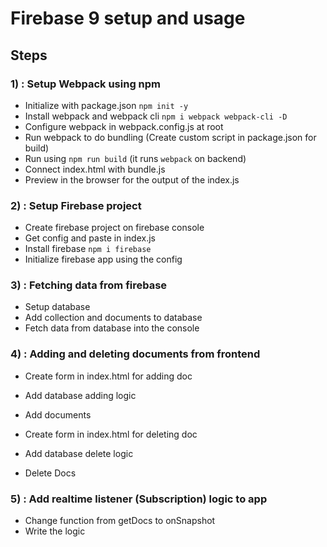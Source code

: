 # Firebase 9 setup and usage

## Steps

### 1) : Setup Webpack using npm

- Initialize with package.json `npm init -y`
- Install webpack and webpack cli `npm i webpack webpack-cli -D`
- Configure webpack in webpack.config.js at root
- Run webpack to do bundling (Create custom script in package.json for build)
- Run using `npm run build` (it runs `webpack` on backend)
- Connect index.html with bundle.js
- Preview in the browser for the output of the index.js

### 2) : Setup Firebase project

- Create firebase project on firebase console
- Get config and paste in index.js
- Install firebase `npm i firebase`
- Initialize firebase app using the config

### 3) : Fetching data from firebase

- Setup database
- Add collection and documents to database
- Fetch data from database into the console

### 4) : Adding and deleting documents from frontend

- Create form in index.html for adding doc
- Add database adding logic
- Add documents

- Create form in index.html for deleting doc
- Add database delete logic
- Delete Docs

### 5) : Add realtime listener (Subscription) logic to app

- Change function from getDocs to onSnapshot
- Write the logic
